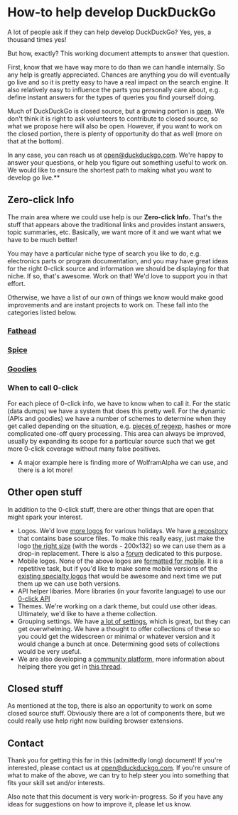 # How-to help develop DuckDuckGo

A lot of people ask if they can help develop DuckDuckGo? Yes, yes, a thousand times yes! 

But how, exactly?  This working document attempts to answer that question.

First, know that we have way more to do than we can handle internally. So any help is greatly appreciated. Chances are anything you do will eventually go live and so it is pretty easy to have a real impact on the search engine. It also relatively easy to influence the parts you personally care about, e.g. define instant answers for the types of queries you find yourself doing.

Much of DuckDuckGo is closed source, but a growing portion is [open](http://github.com/duckduckgo). We don't think it is right to ask volunteers to contribute to closed source, so what we propose here will also be open. However, if you want to work on the closed portion, there is plenty of opportunity do that as well (more on that at the bottom).

In any case, you can reach us at open@duckduckgo.com. We're happy to answer your questions, or help you figure out something useful to work on. We would like to ensure the shortest path to making what you want to develop go live.**

## Zero-click Info

The main area where we could use help is our **Zero-click Info.** That's the stuff that appears above the traditional links and provides instant answers, topic summaries, etc. Basically, we want more of it and we want what we have to be much better!

You may have a particular niche type of search you like to do, e.g. electronics parts or program documentation, and you may have great ideas for the right 0-click source and information we should be displaying for that niche. If so, that's awesome. Work on that! We'd love to support you in that effort.

Otherwise, we have a list of our own of things we know would make good improvements and are instant projects to work on. These fall into the categories listed below.

### [Fathead](https://github.com/duckduckgo/duckduckgo/wiki/Fathead)

### [Spice](https://github.com/duckduckgo/duckduckgo/wiki/Spice)

### [Goodies](https://github.com/duckduckgo/duckduckgo/wiki/Goodies)

### When to call 0-click

For each piece of 0-click info, we have to know when to call it. For the static (data dumps) we have a system that does this pretty well. For the dynamic (APIs and goodies) we have a number of schemes to determine when they get called depending on the situation, e.g. [pieces of regexp](https://duckduckgo.com/walpha.html), hashes or more complicated one-off query processing. This area can always be improved, usually by expanding its scope for a particular source such that we get more 0-click coverage without many false positives.

 * A major example here is finding more of WolframAlpha we can use, and there is a lot more!

## Other open stuff

In addition to the 0-click stuff, there are other things that are open that might spark your interest.

 * Logos. We'd love [more logos](http://duckduckgo.com/logos.html) for various holidays. We have [a repository](https://github.com/duckduckgo/logos) that contains base source files. To make this really easy, just make the logo [the right size](http://duckduckgo.com/nduck.v104.png) (with the words - 200x132) so we can use them as a drop-in replacement. There is also a [forum](https://duck.co/#Forum/duckduckgo-graphics) dedicated to this purpose.
 * Mobile logos. None of the above logos are [formatted for mobile](http://duckduckgo.com/nduck.v105.mobile.png). It is a repetitive task, but if you'd like to make some mobile versions of the [existing specialty logos](http://duckduckgo.com/logos.html) that would be awesome and next time we put them up we can use both versions.
 * API helper libaries. More libraries (in your favorite language) to use our [0-click API](http://api.duckduckgo.com/)
 * Themes. We're working on a dark theme, but could use other ideas. Ultimately, we'd like to have a theme collection.
 * Grouping settings. We have [a lot of settings](http://duckduckgo.com/settings.html), which is great, but they can get overwhelming. We have a thought to offer collections of these so you could get the widescreen or minimal or whatever version and it would change a bunch at once. Determining good sets of collections would be very useful.
 * We are also developing a [community platform](http://github.com/duckduckgo/community-platform), more information about helping there you get in [this thread](https://duck.co/topic/duckduckgo-community-and-42).

## Closed stuff

As mentioned at the top, there is also an opportunity to work on some closed source stuff. Obviously there are a lot of components there, but we could really use help right now building browser extensions.

## Contact

Thank you for getting this far in this (admittedly long) document! If you're interested, please contact us at open@duckduckgo.com. If you're unsure of what to make of the above, we can try to help steer you into something that fits your skill set and/or interests.

Also note that this document is very work-in-progress. So if you have any ideas for suggestions on how to improve it, please let us know.